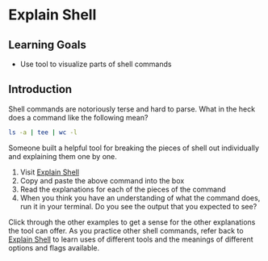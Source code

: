 # Explain Shell

## Learning Goals

- Use tool to visualize parts of shell commands

## Introduction

Shell commands are notoriously terse and hard to parse. What in the heck does a command like the following mean?

```sh
ls -a | tee | wc -l
```

Someone built a helpful tool for breaking the pieces of shell out individually and explaining them one by one.

1. Visit [Explain Shell](https://explainshell.com/)
2. Copy and paste the above command into the box
3. Read the explanations for each of the pieces of the command
4. When you think you have an understanding of what the command does, run it in your terminal. Do you see the output that you expected to see?

Click through the other examples to get a sense for the other explanations the tool can offer. As you practice other shell commands, refer back to [Explain Shell](https://explainshell.com/) to learn uses of different tools and the meanings of different options and flags available.

